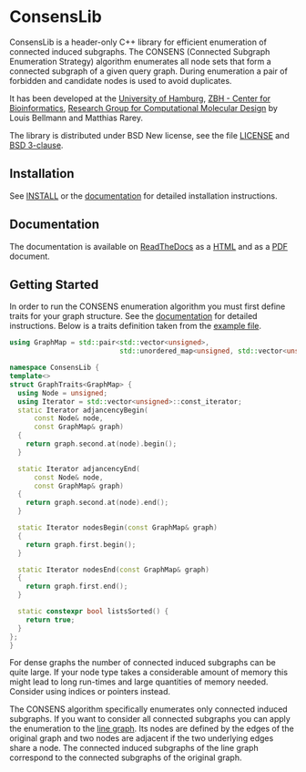 # ConsensLib

ConsensLib is a header-only C++ library for efficient enumeration of connected induced subgraphs.
The CONSENS (Connected Subgraph Enumeration Strategy) algorithm enumerates all node sets
that form a connected subgraph of a given query graph. During enumeration a pair of forbidden
and candidate nodes is used to avoid duplicates.

It has been developed at the
[University of Hamburg](https://www.uni-hamburg.de/),
[ZBH - Center for Bioinformatics](http://www.zbh.uni-hamburg.de),
[Research Group for Computational Molecular Design](http://www.zbh.uni-hamburg.de/amd)
by Louis Bellmann and Matthias Rarey.

The library is distributed under BSD New license,
see the file [LICENSE](LICENSE) and [BSD 3-clause](https://opensource.org/licenses/BSD-3-Clause).

## Installation

See [INSTALL](INSTALL) or the [documentation](https://consenslib.readthedocs.io/en/latest/installation.html) for detailed installation instructions.

## Documentation

The documentation is available on [ReadTheDocs](https://readthedocs.org/) as a [HTML](https://consenslib.readthedocs.io/en/latest/)
and as a [PDF](https://consenslib.readthedocs.io/en/latest/refman.pdf) document.

## Getting Started

In order to run the CONSENS enumeration algorithm you must first define traits for your graph structure.
See the [documentation](consenslib.readthedocs.io/en/latest/structConsensLib_1_1GraphTraits.html) for detailed instructions.
Below is a traits definition taken from the [example file](src/Examples/Example.cpp).

```cpp
using GraphMap = std::pair<std::vector<unsigned>,
                           std::unordered_map<unsigned, std::vector<unsigned>>>;

namespace ConsensLib {
template<>
struct GraphTraits<GraphMap> {
  using Node = unsigned;
  using Iterator = std::vector<unsigned>::const_iterator;
  static Iterator adjancencyBegin(
      const Node& node,
      const GraphMap& graph)
  {
    return graph.second.at(node).begin();
  }

  static Iterator adjancencyEnd(
      const Node& node,
      const GraphMap& graph)
  {
    return graph.second.at(node).end();
  }

  static Iterator nodesBegin(const GraphMap& graph)
  {
    return graph.first.begin();
  }

  static Iterator nodesEnd(const GraphMap& graph)
  {
    return graph.first.end();
  }

  static constexpr bool listsSorted() {
    return true;
  }
};
}
```

For dense graphs the number of connected induced subgraphs can be quite large. If your node type takes a considerable amount of memory
this might lead to long run-times and large quantities of memory needed. Consider using indices or pointers instead.

The CONSENS algorithm specifically enumerates only connected induced subgraphs. If you want to consider all connected subgraphs you can apply the enumeration to the [line graph](https://en.wikipedia.org/wiki/Line_graph). Its nodes are defined by the edges of the original graph and two nodes are adjacent if the two underlying edges share a node. The connected induced subgraphs of the line graph correspond to the connected subgraphs of the original graph.
